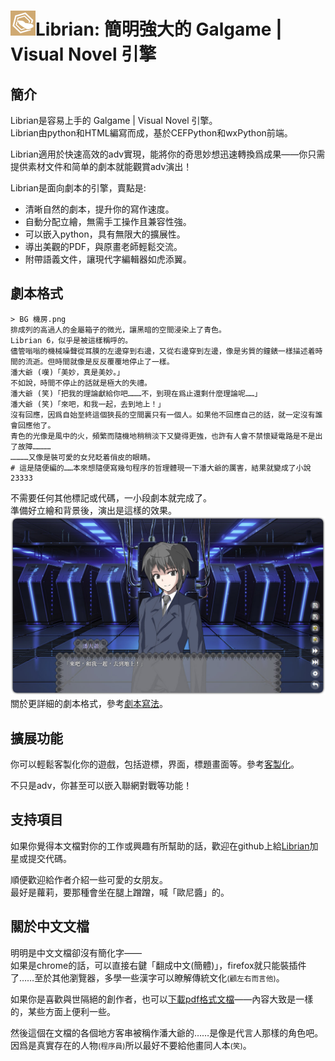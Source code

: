 # ![](Librian小.png)Librian: 簡明強大的 Galgame | Visual Novel 引擎

## 簡介

Librian是容易上手的 Galgame | Visual Novel 引擎。  
Librian由python和HTML編寫而成，基於CEFPython和wxPython前端。

Librian適用於快速高效的adv實現，能將你的奇思妙想迅速轉換爲成果——你只需提供素材文件和简单的劇本就能觀賞adv演出！

Librian是面向劇本的引擎，賣點是: 

-   清晰自然的劇本，提升你的寫作速度。
-   自動分配立繪，無需手工操作且兼容性強。
-   可以嵌入python，具有無限大的擴展性。
-   導出美觀的PDF，與原畫老師輕鬆交流。
-   附帶語義文件，讓現代字編輯器如虎添翼。

## 劇本格式

    > BG 機房.png
    排成列的高過人的金屬箱子的微光，讓黑暗的空間浸染上了青色。
    Librian 6，似乎是被這樣稱呼的。
    儘管嗡嗡的機械噪聲從耳膜的左邊穿到右邊，又從右邊穿到左邊，像是劣質的鐘錶一樣描述着時間的流逝。但時間就像是反反覆覆地停止了一樣。
    潘大爺 (嘆)「美妙，真是美妙。」
    不如說，時間不停止的話就是極大的失禮。
    潘大爺 (笑)「把我的理論獻給你吧………不，到現在爲止還剩什麼理論呢……」
    潘大爺 (笑)「來吧，和我一起，去到地上！」
    沒有回應，因爲自始至終這個狹長的空間裏只有一個人。如果他不回應自己的話，就一定沒有誰會回應他了。
    青色的光像是風中的火，頻繁而隨機地稍稍淡下又變得更強，也許有人會不禁懷疑電路是不是出了故障…………
    …………又像是裝可愛的女兒眨着俏皮的眼睛。
    # 這是隨便編的……本來想隨便寫幾句程序的哲理體現一下潘大爺的厲害，結果就變成了小說23333

不需要任何其他標記或代碼，一小段劇本就完成了。  
準備好立繪和背景後，演出是這樣的效果。  
![圖1](樣例_潘大爺.jpg)
關於更詳細的劇本格式，參考[劇本寫法](用戶指南/劇本寫法.md)。

## 擴展功能

你可以輕鬆客製化你的遊戲，包括遊標，界面，標題畫面等。參考[客製化](用戶指南/客製化你的遊戲.md)。

不只是adv，你甚至可以嵌入聯網對戰等功能！

## 支持項目

如果你覺得本文檔對你的工作或興趣有所幫助的話，歡迎在github上給[Librian](https://github.com/RimoChan/Librian)加星或提交代碼。   

順便歡迎給作者介紹一些可愛的女朋友。  
最好是蘿莉，要那種會坐在腿上蹭蹭，喊「歐尼醬」的。

## 關於中文文檔

明明是中文文檔卻沒有簡化字——  
如果是chrome的話，可以直接右鍵「翻成中文(簡體)」，firefox就只能裝插件了……至於其他瀏覽器，多學一些漢字可以瞭解傳統文化<small>(顧左右而言他)</small>。

如果你是喜歡與世隔絕的創作者，也可以[下載pdf格式文檔](../Librian文檔.pdf)——內容大致是一樣的，某些方面上便利一些。

然後這個在文檔的各個地方客串被稱作潘大爺的……是像是代言人那樣的角色吧。  
因爲是真實存在的人物<small>(程序員)</small>所以最好不要給他畫同人本<small>(笑)</small>。
